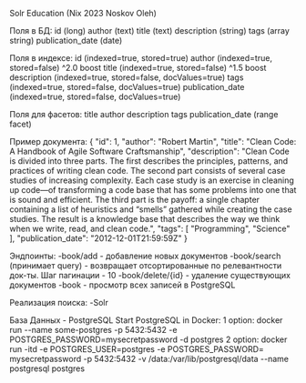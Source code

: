 Solr Education (Nix 2023 Noskov Oleh)

Поля в БД:
id (long)
author (text)
title (text)
description (string)
tags (array string)
publication_date (date)

Поля в индексе:
id (indexed=true, stored=true)
author (indexed=true, stored=false) ^2.0 boost
title (indexed=true, stored=false) ^1.5 boost
description (indexed=true, stored=false, docValues=true)
tags (indexed=true, stored=false, docValues=true)
publication_date (indexed=true, stored=false, docValues=true)

Поля для фасетов:
title
author
description
tags
publication_date (range facet)

Пример документа:
{
"id": 1,
"author": "Robert Martin",
"title": "Clean Code: A Handbook of Agile Software Craftsmanship",
"description": "Clean Code is divided into three parts. The first describes the principles, patterns, and practices of writing clean code.
The second part consists of several case studies of increasing complexity.
Each case study is an exercise in cleaning up code—of transforming a code base that has some problems into one that is sound and efficient.
The third part is the payoff: a single chapter containing a list of heuristics and “smells” gathered while creating the case studies.
The result is a knowledge base that describes the way we think when we write, read, and clean code.",
"tags": [
"Programming",
"Science"
],
"publication_date": "2012-12-01T21:59:59Z"
}

Эндпоинты:
-book/add - добавление новых документов
-book/search (принимает query) - возвращает отсортированные по релевантности док-ты. Шаг пагинации - 10
-book/delete/{id} - удаление существующих документов
-book - просмотр всех записей в PostgreSQL

Реализация поиска:
-Solr

База Данных - PostgreSQL
Start PostgreSQL in Docker:
1 option: docker run --name some-postgres -p 5432:5432 -e POSTGRES_PASSWORD=mysecretpassword -d postgres
2 option: docker run -itd -e POSTGRES_USER=postgres -e POSTGRES_PASSWORD= mysecretpassword -p 5432:5432 -v /data:/var/lib/postgresql/data --name postgresql postgres
